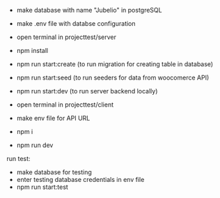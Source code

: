 - make database with name "Jubelio" in postgreSQL
- make .env file with databse configuration

- open terminal in projecttest/server 
- npm install
- npm run start:create (to run migration for creating table in database)
- npm run start:seed (to run seeders for data from woocomerce API)
- npm run start:dev (to run server backend locally)
- open terminal in projecttest/client
- make env file for API URL
- npm i
- npm run dev

run test:

- make database for testing
- enter testing database credentials in env file
- npm run start:test